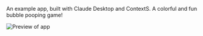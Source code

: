 An example app, built with Claude Desktop and ContextS. A colorful and fun bubble pooping game!

![Preview of app](https://github.com/user-attachments/assets/f031cc1c-2215-4d65-a05b-27556128b887)
